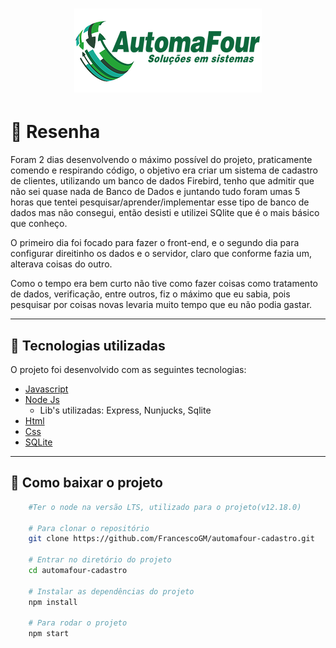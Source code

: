 <h1 align=center>
    <img src="./public/icons/logo.webp">
</h1>

# 📖 Resenha

Foram 2 dias desenvolvendo o máximo possível do projeto, praticamente comendo e respirando código, o objetivo era criar um sistema de cadastro de clientes, utilizando um banco de dados Firebird, tenho que admitir que não sei quase nada de Banco de Dados e juntando tudo foram umas 5 horas que tentei pesquisar/aprender/implementar esse tipo de banco de dados mas não consegui, então desisti e utilizei SQlite que é o mais básico que conheço.

O primeiro dia foi focado para fazer o front-end, e o segundo dia para configurar direitinho os dados e o servidor, claro que conforme fazia um, alterava coisas do outro.

Como o tempo era bem curto não tive como fazer coisas como tratamento de dados, verificação, entre outros, fiz o máximo que eu sabia, pois pesquisar por coisas novas levaria muito tempo que eu não podia gastar.

---

## 🚀 Tecnologias utilizadas
O projeto foi desenvolvido com as seguintes tecnologias:

- [Javascript](https://developer.mozilla.org/pt-BR/docs/Web/JavaScript)
- [Node Js](https://nodejs.org/en/)
  - Lib's utilizadas: Express, Nunjucks, Sqlite  
- [Html](https://developer.mozilla.org/pt-BR/docs/Web/HTML)
- [Css](https://developer.mozilla.org/pt-BR/docs/Web/CSS)
- [SQLite](https://www.sqlite.org/index.html)

---

## 📁 Como baixar o projeto

```bash
    #Ter o node na versão LTS, utilizado para o projeto(v12.18.0)
    
    # Para clonar o repositório
    git clone https://github.com/FrancescoGM/automafour-cadastro.git

    # Entrar no diretório do projeto
    cd automafour-cadastro

    # Instalar as dependências do projeto
    npm install

    # Para rodar o projeto
    npm start
```